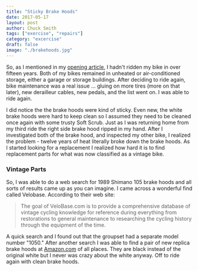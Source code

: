 ```yaml
---
title: "Sticky Brake Hoods"
date: 2017-05-17
layout: post
author: Chuck Smith
tags: ["exercise", "repairs"]
category: "excercise"
draft: false
image: "./brakehoods.jpg"
---
```


So, as I mentioned in my [opening article](https://electic.test/beginning-again/), I hadn't ridden my bike in over fifteen years. Both of my bikes remained in unheated or air-conditioned storage, either a garage or storage buildings. After deciding to ride again, bike maintenance was a real issue ... gluing on more tires (more on that later), new derailleur cables, new pedals, and the list went on. I was able to ride again.

I did notice the the brake hoods were kind of sticky. Even new, the white brake hoods were hard to keep clean so I assumed they need to be cleaned once again with some trusty Soft Scrub. Just as I was returning home from my third ride the right side brake hood ripped in my hand. After I investigated both of the brake hood, and inspected my other bike, I realized the problem - twelve years of heat literally broke down the brake hoods. As I started looking for a replacement I realized how hard it is to find replacement parts for what was now classified as a vintage bike.

### Vintage Parts

So, I was able to do a web search for 1989 Shimano 105 brake hoods and all sorts of results came up as you can imagine. I came across a wonderful find called Velobase. According to their web site:

> The goal of VeloBase.com is to provide a comprehensive database of vintage cycling knowledge for reference during everything from restorations to general maintenance to researching the cycling history through the equipment of the time.

A quick search and I found out that the groupset had a separate model number "1050." After another search I was able to find a pair of new replica brake hoods at [Amazon.com](https://www.amazon.com/gp/product/B001GSMSJG/ref=oh_aui_detailpage_o06_s00?ie=UTF8&psc=1%22%20target=%22_blank%22%20rel=%22noopener%20noreferrerhttps://www.google.com) of all places. They are black instead of the original white but I never was crazy about the white anyway. Off to ride again with clean brake hoods.
